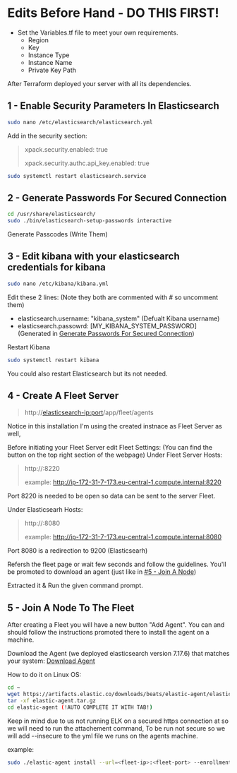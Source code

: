 # Edits Before Hand - DO THIS FIRST!
* Set the Variables.tf file to meet your own requirements.
	* Region
	* Key
	* Instance Type
	* Instance Name
	* Private Key Path

After Terraform deployed your server with all its dependencies.

## 1 - Enable Security Parameters In Elasticsearch
```sh
sudo nano /etc/elasticsearch/elasticsearch.yml
```
Add in the security section:
>xpack.security.enabled: true
>
>xpack.security.authc.api_key.enabled: true

```sh
sudo systemctl restart elasticsearch.service
```

## 2 - Generate Passwords For Secured Connection
```sh
cd /usr/share/elasticsearch/
sudo ./bin/elasticsearch-setup-passwords interactive
```
Generate Passcodes (Write Them)

## 3 - Edit kibana with your elasticsearch credentials for kibana
```sh
sudo nano /etc/kibana/kibana.yml
```
Edit these 2 lines: (Note they both are commented with # so uncomment them)

* elasticsearch.username: "kibana_system" (Defualt Kibana username)
* elasticsearch.passowrd: [MY_KIBANA_SYSTEM_PASSWORD] (Generated in [Generate Passwords For Secured Connection](https://github.com/DavidXIVII/terraform-elk-deployment/blob/main/Installation.md#2---generate-passwords-for-secured-connection))

Restart Kibana
```sh
sudo systemctl restart kibana
```

You could also restart Elasticsearch but its not needed.
## 4 - Create A Fleet Server
> http://<elasticsearch-ip:port>/app/fleet/agents

Notice in this installation I'm using the created instnace as Fleet Server as well,

Before initiating your Fleet Server edit Fleet Settings: (You can find the button on the top right section of the webpage)
Under Fleet Server Hosts:
>http://<aws-private-dns-ip>:8220
>
>example: http://ip-172-31-7-173.eu-central-1.compute.internal:8220

Port 8220 is needed to be open so data can be sent to the server Fleet.

Under Elasticsearh Hosts:
>http://<aws-private-dns-ip>:8080
>
>example: http://ip-172-31-7-173.eu-central-1.compute.internal:8080

Port 8080 is a redirection to 9200 (Elasticsearh)

Refersh the fleet page or wait few seconds and follow the guidelines.
You'll be promoted to download an agent (just like in [#5 - Join A Node](https://github.com/DavidXIVII/terraform-elk-deployment/blob/main/Installation.md#5---join-a-node-to-the-fleet))

Extracted it & Run the given command prompt.

## 5 - Join A Node To The Fleet
After creating a Fleet you will have a new button "Add Agent".
You can and should follow the instructions promoted there to install the agent on a machine.

Download the Agent (we deployed elasticsearch version 7.17.6) that matches your system:
[Download Agent](https://www.elastic.co/downloads/past-releases/elastic-agent-7-17-6)

How to do it on Linux OS:
```sh
cd ~
wget https://artifacts.elastic.co/downloads/beats/elastic-agent/elastic-agent-7.17.6-linux-x86_64.tar.gz -o elastic-agent.tar.gz
tar -xf elastic-agent.tar.gz
cd elastic-agent (!AUTO COMPLETE IT WITH TAB!)

```


Keep in mind due to us not running ELK on a secured https connection at so we will need to run the attachement command,
To be run not secure so we will add --insecure to the yml file we runs on the agents machine.

example:
```sh
sudo ./elastic-agent install --url=<fleet-ip>:<fleet-port> --enrollment-token=<token> -- insecure
```
